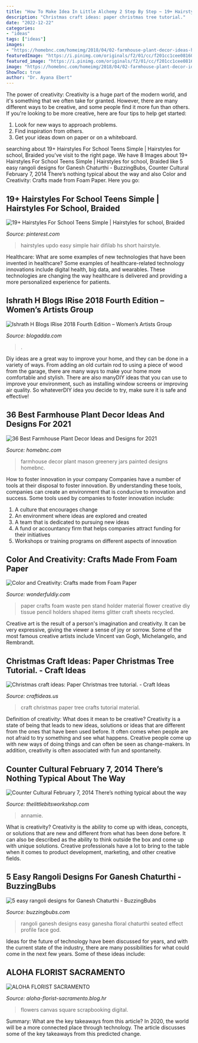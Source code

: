 ```yaml
---
title: "How To Make Idea In Little Alchemy 2 Step By Step ~ 19+ Hairstyles For School Teens Simple"
description: "Christmas craft ideas: paper christmas tree tutorial."
date: "2022-12-22"
categories:
- "ideas"
tags: ["ideas"]
images:
- "https://homebnc.com/homeimg/2018/04/02-farmhouse-plant-decor-ideas-homebnc.jpg"
featuredImage: "https://i.pinimg.com/originals/f2/01/cc/f201cc1cee0816028d1ba3ea8bc7f91c.jpg"
featured_image: "https://i.pinimg.com/originals/f2/01/cc/f201cc1cee0816028d1ba3ea8bc7f91c.jpg"
image: "https://homebnc.com/homeimg/2018/04/02-farmhouse-plant-decor-ideas-homebnc.jpg"
ShowToc: true
author: "Dr. Ayana Ebert"
---
```



The power of creativity:
Creativity is a huge part of the modern world, and it's something that we often take for granted. However, there are many different ways to be creative, and some people find it more fun than others. If you're looking to be more creative, here are four tips to help get started:
1. Look for new ways to approach problems.
2. Find inspiration from others.
3. Get your ideas down on paper or on a whiteboard.

	

		
searching about 19+ Hairstyles For School Teens Simple | Hairstyles for school, Braided you've visit to the right page. We have 8 Images about 19+ Hairstyles For School Teens Simple | Hairstyles for school, Braided like 5 easy rangoli designs for Ganesh Chaturthi - BuzzingBubs, Counter Cultural February 7, 2014 There’s nothing typical about the way and also Color and Creativity: Crafts made from Foam Paper. Here you go:
		
    
## 19+ Hairstyles For School Teens Simple | Hairstyles For School, Braided

<img loading=lazy src="https://i.pinimg.com/originals/f2/01/cc/f201cc1cee0816028d1ba3ea8bc7f91c.jpg" onerror="this.onerror=null;this.src='https://tse2.mm.bing.net/th?id=OIP.6bauqYJ8D2rYSXcbKJai5wHaK3&amp;pid=15.1';" alt="19+ Hairstyles For School Teens Simple | Hairstyles for school, Braided">

_Source: pinterest.com_

>hairstyles updo easy simple hair difilab hs short hairstyle. 

	

Healthcare: What are some examples of new technologies that have been invented in healthcare?
Some examples of healthcare-related technology innovations include digital health, big data, and wearables. These technologies are changing the way healthcare is delivered and providing a more personalized experience for patients.

    
## Ishrath H Blogs IRise 2018 Fourth Edition – Women’s Artists Group

<img loading=lazy src="http://wanderingmist.com/wp-content/uploads/img_20180324_1704392352589523771640971-768x1024.jpg" onerror="this.onerror=null;this.src='https://tse3.mm.bing.net/th?id=OIP.QGKKluKg-wV_uVH23eB8GAHaJ4&amp;pid=15.1';" alt="Ishrath H Blogs IRise 2018 Fourth Edition – Women’s Artists Group">

_Source: blogadda.com_

>. 

	

Diy ideas are a great way to improve your home, and they can be done in a variety of ways. From adding an old curtain rod to using a piece of wood from the garage, there are many ways to make your home more comfortable and stylish. There are also manyDIY ideas that you can use to improve your environment, such as installing window screens or improving air quality. So whateverDIY idea you decide to try, make sure it is safe and effective!

    
## 36 Best Farmhouse Plant Decor Ideas And Designs For 2021

<img loading=lazy src="https://homebnc.com/homeimg/2018/04/02-farmhouse-plant-decor-ideas-homebnc.jpg" onerror="this.onerror=null;this.src='https://tse2.mm.bing.net/th?id=OIP.nDyXajrwRIIGuaVBdlJO5QHaJ4&amp;pid=15.1';" alt="36 Best Farmhouse Plant Decor Ideas and Designs for 2021">

_Source: homebnc.com_

>farmhouse decor plant mason greenery jars painted designs homebnc. 

	

How to foster innovation in your company
Companies have a number of tools at their disposal to foster innovation. By understanding these tools, companies can create an environment that is conducive to innovation and success. 
Some tools used by companies to foster innovation include: 

1. A culture that encourages change 
2. An environment where ideas are explored and created 
3. A team that is dedicated to pursuing new ideas 
4. A fund or accountancy firm that helps companies attract funding for their initiatives 
5. Workshops or training programs on different aspects of innovation 

    
## Color And Creativity: Crafts Made From Foam Paper

<img loading=lazy src="https://cdn.wonderfuldiy.com/wp-content/uploads/2017/03/Glitter-foam-pencil-holders.jpg" onerror="this.onerror=null;this.src='https://tse2.mm.bing.net/th?id=OIP.9xMdlksaddUWl0AucrfujgHaFj&amp;pid=15.1';" alt="Color and Creativity: Crafts made from Foam Paper">

_Source: wonderfuldiy.com_

>paper crafts foam waste pen stand holder material flower creative diy tissue pencil holders shaped items glitter craft sheets recycled. 

	

Creative art is the result of a person's imagination and creativity. It can be very expressive, giving the viewer a sense of joy or sorrow. Some of the most famous creative artists include Vincent van Gogh, Michelangelo, and Rembrandt.

    
## Christmas Craft Ideas: Paper Christmas Tree Tutorial. - Craft Ideas

<img loading=lazy src="http://www.craftideas.us/wp-content/uploads/2012/09/kids-craft.jpg" onerror="this.onerror=null;this.src='https://tse1.mm.bing.net/th?id=OIP.-YwPA0lipgKDS4-FZM3rmAHaJ4&amp;pid=15.1';" alt="Christmas craft ideas: Paper Christmas tree tutorial. - Craft Ideas">

_Source: craftideas.us_

>craft christmas paper tree crafts tutorial material. 

	

Definition of creativity: What does it mean to be creative?
Creativity is a state of being that leads to new ideas, solutions or ideas that are different from the ones that have been used before. It often comes when people are not afraid to try something and see what happens. Creative people come up with new ways of doing things and can often be seen as change-makers. In addition, creativity is often associated with fun and spontaneity.

    
## Counter Cultural February 7, 2014 There’s Nothing Typical About The Way

<img loading=lazy src="http://thelittlebitsworkshop.com/thelittlebitsworkshop.com/Resources/Archive_files/shapeimage_13.png" onerror="this.onerror=null;this.src='https://tse2.mm.bing.net/th?id=OIP.ov6MYvazcU-FePXBYuvCYwAAAA&amp;pid=15.1';" alt="Counter Cultural February 7, 2014 There’s nothing typical about the way">

_Source: thelittlebitsworkshop.com_

>annamie. 

	

What is creativity?
Creativity is the ability to come up with ideas, concepts, or solutions that are new and different from what has been done before. It can also be described as the ability to think outside the box and come up with unique solutions. Creative professionals have a lot to bring to the table when it comes to product development, marketing, and other creative fields.

    
## 5 Easy Rangoli Designs For Ganesh Chaturthi - BuzzingBubs

<img loading=lazy src="https://d19gb5k9ejx8w0.cloudfront.net/uploads/2015/09/Rangoli_ganesh_face_06.jpg" onerror="this.onerror=null;this.src='https://tse3.mm.bing.net/th?id=OIP.BJKDJxm1dpFBedtfoOgJ5AHaJ4&amp;pid=15.1';" alt="5 easy rangoli designs for Ganesh Chaturthi - BuzzingBubs">

_Source: buzzingbubs.com_

>rangoli ganesh designs easy ganesha floral chaturthi seated effect profile face god. 

	

Ideas for the future of technology have been discussed for years, and with the current state of the industry, there are many possibilities for what could come in the next few years. Some of these ideas include: 

    
## ALOHA FLORIST SACRAMENTO

<img loading=lazy src="http://bit.ly/qDnPR4" onerror="this.onerror=null;this.src='https://tse2.mm.bing.net/th?id=OIP.gDbNmunYa9CTHWE5L1ujyQHaFj&amp;pid=15.1';" alt="ALOHA FLORIST SACRAMENTO">

_Source: aloha-florist-sacramento.blog.hr_

>flowers canvas square scrapbooking digital. 

	

Summary: What are the key takeaways from this article?
In 2020, the world will be a more connected place through technology. The article discusses some of the key takeaways from this predicted change.

